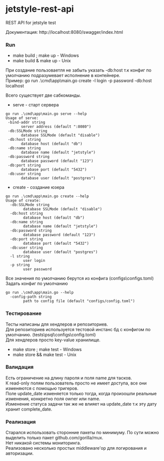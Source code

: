 # jetstyle-rest-api
REST API for jetstyle test  

Документация: http://localhost:8080/swagger/index.html

### Run
 * make build ; make up - Windows
 * make build & make up - Unix

При создание пользоваетля не забыть указать -db:host т.к конфиг по умолчанию подразумевает исполнение в контейнере.  
Пример: go run .\cmd\app\main.go create -l login -p password -db:host localhost
  
Всего существует две сабкоманды.
 * serve - старт сервера
 ```
 go run .\cmd\app\main.go serve --help 
Usage of serve:
  -bind-addr string
        server address (default ":8080")
  -db:SSLMode string
        database SSLMode (default "disable")
  -db:host string
        database host (default "db")
  -db:name string
        database name (default "jetstyle")
  -db:password string
        database password (default "123")
  -db:port string
        database port (default "5432")
  -db:user string
        database user (default "postgres")
```
 * create - создание юзера
```
go run .\cmd\app\main.go create --help 
Usage of create:
  -db:SSLMode string
        database SSLMode (default "disable")
  -db:host string
        database host (default "db")
  -db:name string
        database name (default "jetstyle")
  -db:password string
        database password (default "123")
  -db:port string
        database port (default "5432")
  -db:user string
        database user (default "postgres")
  -l string
        user login
  -p string
        user password
 ```
Все значения по умолчанию берутся из конфига (configs\configs.toml)  
Задать конфиг по умолчанию
```
go run .\cmd\app\main.go --help
  -config-path string
        path to config file (default "configs/config.toml")
```
### Тестирование  
Тесты написаны для хендлеров и репозиториев.  
Для репозиториев используется тестовой инстанс бд c конфигом по умолчанию. (tests\psql\configs\config.toml)  
Для хендлеров просто key-value хранилище.
 * make store ; make test - Windows
 * make store && make test - Unix
  
### Валидация 
Есть ограничение на длину пароля и поля name для тасков.  
К read-only полям пользователь просто не имеет доступа, все они изменяются с помощью тригеров.  
Поле update_date изменяется только тогда, когда произошли реальные изменения, конкретно поля owner или name.  
Изменение статуса задачи так же не влияет на update_date т.к эту дату хранит complete_date.  
  
### Реализация
Старался использовать сторонние пакеты по минимуму. По сути можно выделить только пакет github.com/gorilla/mux.   
Нет никакой системы мониторинга.  
Реализовано несколько простых middleware'ор для логирования и авторизации.  
